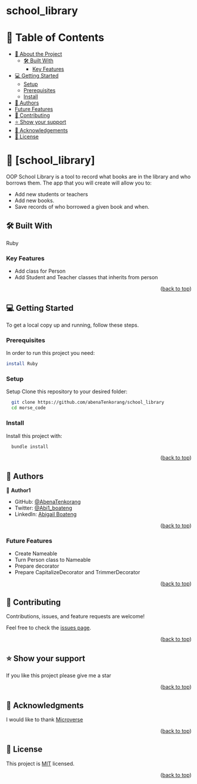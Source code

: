 # school_library

<!-- TABLE OF CONTENTS -->

# 📗 Table of Contents

- [📖 About the Project](#about-project)
  - [🛠 Built With](#built-with)
    - [Key Features](#key-features)
- [💻 Getting Started](#getting-started)
  - [Setup](#setup)
  - [Prerequisites](#prerequisites)
  - [Install](#install)
- [👥 Authors](#authors)
 - [Future Features](#future-features)
- [🤝 Contributing](#contributing)
- [⭐️ Show your support](#support)
- [🙏 Acknowledgements](#acknowledgements)
- [📝 License](#license)

<!-- PROJECT DESCRIPTION -->

# 📖 [school_library] <a name="about-project"></a>
OOP School Library is a tool to record what books are in the library and who borrows them. The app that you will create will allow you to:

  - Add new students or teachers
  - Add new books.
  - Save records of who borrowed a given book and when.


## 🛠 Built With <a name="built-with"></a>
Ruby

<!-- Features -->

### Key Features <a name="key-features"></a> 
  - Add class for Person
   - Add Student and Teacher classes that inherits from person


<p align="right">(<a href="#readme-top">back to top</a>)</p>

<!-- GETTING STARTED -->

## 💻 Getting Started <a name="getting-started"></a>

To get a local copy up and running, follow these steps.
### Prerequisites
In order to run this project you need:

```sh
install Ruby
```

### Setup

Setup
Clone this repository to your desired folder:
```sh
  git clone https://github.com/abenaTenkorang/school_library
  cd morse_code  
```
### Install 
Install this project with:
```sh
  bundle install
  ```

<p align="right">(<a href="#readme-top">back to top</a>)</p>

<!-- AUTHORS -->

## 👥 Authors <a name="authors"></a>

👤 **Author1**

- GitHub: [@AbenaTenkorang](https://github.com/abenaTenkorang)
- Twitter: [@Abi1_boateng](https://twitter.com/Abi1_boateng)
- LinkedIn: [Abigail Boateng](https://www.linkedin.com/in/abigail-gyamfuaa-boateng/)


<p align="right">(<a href="#readme-top">back to top</a>)</p>

### Future Features <a name="future-features"></a> 
 
   - Create Nameable
   - Turn Person class to Nameable
   - Prepare decorator
   - Prepare CapitalizeDecorator and TrimmerDecorator

<p align="right">(<a href="#readme-top">back to top</a>)</p>

<!-- CONTRIBUTING -->

## 🤝 Contributing <a name="contributing"></a>

Contributions, issues, and feature requests are welcome!

Feel free to check the [issues page](../../issues/).

<p align="right">(<a href="#readme-top">back to top</a>)</p>

<!-- SUPPORT -->

## ⭐️ Show your support <a name="support"></a>

If you like this project please give me a star

<p align="right">(<a href="#readme-top">back to top</a>)</p>

<!-- ACKNOWLEDGEMENTS -->

## 🙏 Acknowledgments <a name="acknowledgements"></a>

I would like to thank [Microverse](https://github.com/microverseinc)

<p align="right">(<a href="#readme-top">back to top</a>)</p>

<!-- LICENSE -->

## 📝 License <a name="license"></a>

This project is [MIT](https://github.com/abenaTenkorang/MIT/blob/main/MIT.md) licensed.

<p align="right">(<a href="#readme-top">back to top</a>)</p>
